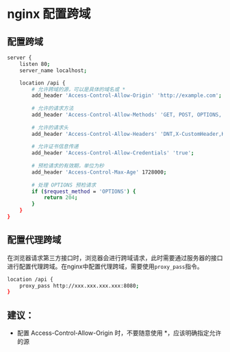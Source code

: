 # nginx 配置跨域

## 配置跨域

```bash
server {
    listen 80;
    server_name localhost;

    location /api {
        # 允许跨域的源，可以是具体的域名或 *
        add_header 'Access-Control-Allow-Origin' 'http://example.com';
        
        # 允许的请求方法
        add_header 'Access-Control-Allow-Methods' 'GET, POST, OPTIONS, PUT, DELETE';
        
        # 允许的请求头
        add_header 'Access-Control-Allow-Headers' 'DNT,X-CustomHeader,Keep-Alive,User-Agent,X-Requested-With,If-Modified-Since,Cache-Control,Content-Type,Authorization';
        
        # 允许证书信息传递
        add_header 'Access-Control-Allow-Credentials' 'true';
        
        # 预检请求的有效期，单位为秒
        add_header 'Access-Control-Max-Age' 1728000;
        
        # 处理 OPTIONS 预检请求
        if ($request_method = 'OPTIONS') {
            return 204;
        }
    }
}
```

## 配置代理跨域
在浏览器请求第三方接口时，浏览器会进行跨域请求，此时需要通过服务器的接口进行配置代理跨域。在nginx中配置代理跨域，需要使用`proxy_pass`指令。

```bash
location /api {
    proxy_pass http://xxx.xxx.xxx.xxx:8080;
}
```


## 建议：
- 配置 Access-Control-Allow-Origin 时，不要随意使用 *，应该明确指定允许的源

